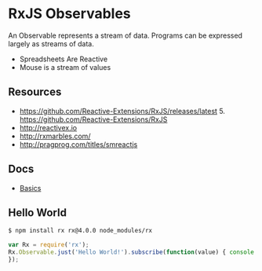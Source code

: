 # RxJS Observables

An Observable represents a stream of data. Programs can be expressed largely as streams of data.

+ Spreadsheets Are Reactive
+ Mouse is a stream of values


## Resources

+ https://github.com/Reactive-Extensions/RxJS/releases/latest 5. https://github.com/Reactive-Extensions/RxJS
+ http://reactivex.io
+ http://rxmarbles.com/
+ http://pragprog.com/titles/smreactjs

## Docs

+ [Basics](./docs/basics.md)

## Hello World

```bash
$ npm install rx rx@4.0.0 node_modules/rx
```

```js
var Rx = require('rx');
Rx.Observable.just('Hello World!').subscribe(function(value) { console.log(value);
});
```

